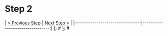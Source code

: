 [__prod__]: #
[{]: <region> (header)

[}]: #
[{]: <region> (body)
# Step 2

[}]: #
[{]: <region> (footer)
[{]: <helper> (nav_step)
| [< Previous Step](step1.md) | [Next Step >](step3.md) |
|:--------------------------------|--------------------------------:|
[}]: #
[}]: #